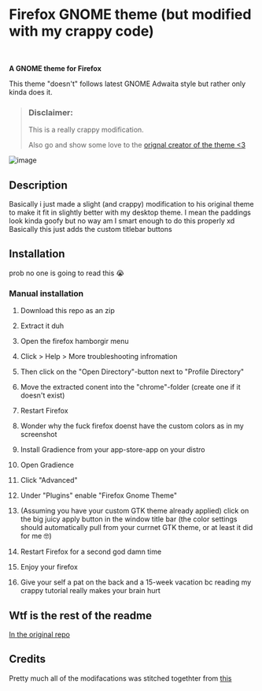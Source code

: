 

# Firefox GNOME theme (but modified with my crappy code)


<br>

**A GNOME theme for Firefox**

This theme "doesn't" follows latest GNOME Adwaita style but rather only kinda does it.

> ### Disclaimer:
> This is a really crappy modification.
>
> Also go and show some love to the [orignal creator of the theme <3](https://github.com/rafaelmardojai/firefox-gnome-theme)

![image](https://github.com/IdkWhatToCallMe123/firefox-gnome-theme-without-titlebuttons/assets/74187631/ea03ce5d-7985-49c8-935b-80b32834dd43)


## Description

Basically i just made a slight \(and crappy\) modification to his original theme to make it fit in slightly better with my desktop theme.
I mean the paddings look kinda goofy but no way am I smart enough to do this properly xd
Basically this just adds the custom titlebar buttons


## Installation

prob no one is going to read this :sob:

### Manual installation

1. Download this repo as an zip

2. Extract it duh

3. Open the firefox hamborgir menu

4. Click \> Help \> More troubleshooting infromation

4. Then click on the "Open Directory"-button next to "Profile Directory"

5. Move the extracted conent into the "chrome"-folder (create one if it doesn't exist)

6. Restart Firefox

7. Wonder why the fuck firefox doenst have the custom colors as in my screenshot

8. Install Gradience from your app-store-app on your distro

9. Open Gradience

10. Click "Advanced"

11. Under "Plugins" enable "Firefox Gnome Theme"

12. (Assuming you have your custom GTK theme already applied) click on the big juicy apply button in the window title bar (the color settings should automatically pull from your currnet GTK theme, or at least it did for me 🤓)

13. Restart Firefox for a second god damn time

14. Enjoy your firefox

15. Give your self a pat on the back and a 15-week vacation bc reading my crappy tutorial really makes your brain hurt


## Wtf is the rest of the readme
[In the original repo](https://github.com/rafaelmardojai/firefox-gnome-theme)

## Credits
Pretty much all of the modifacations was stitched togethter from [this](https://github.com/rafaelmardojai/firefox-gnome-theme/issues/136)
